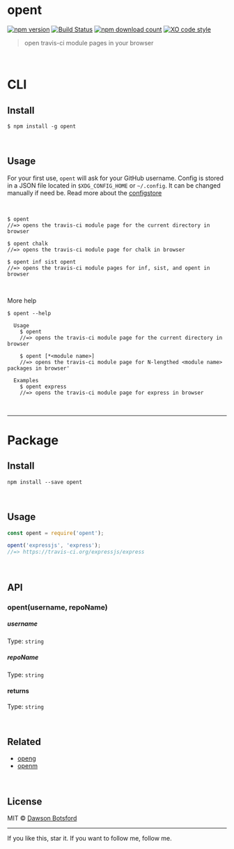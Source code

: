 # opent
[![npm version](https://img.shields.io/npm/v/opent.svg)](https://www.travis-ci.com/package/opent)
[![Build Status](https://travis-ci.org/dawsonbotsford/opent.svg?branch=master)](https://travis-ci.org/dawsonbotsford/opent)
[![npm download count](http://img.shields.io/npm/dm/opent.svg?style=flat)](http://travis-ci.org/opent)
[![XO code style](https://img.shields.io/badge/code_style-XO-5ed9c7.svg)](https://github.com/sindresorhus/xo)

> open travis-ci module pages in your browser

<br>

# CLI

## Install
```
$ npm install -g opent
```

<br>

## Usage

For your first use, `opent` will ask for your GitHub username. Config is stored in a JSON file located in `$XDG_CONFIG_HOME` or `~/.config`. It can be changed manually if need be. Read more about the [configstore](https://github.com/yeoman/configstore)

<br>

```
$ opent
//=> opens the travis-ci module page for the current directory in browser

$ opent chalk
//=> opens the travis-ci module page for chalk in browser

$ opent inf sist opent
//=> opens the travis-ci module pages for inf, sist, and opent in browser
```

<br>

More help
```
$ opent --help

  Usage
    $ opent
    //=> opens the travis-ci module page for the current directory in browser

    $ opent [*<module name>]
    //=> opens the travis-ci module page for N-lengthed <module name> packages in browser'

  Examples
    $ opent express
    //=> opens the travis-ci module page for express in browser
```

<br>

---
# Package

## Install
```
npm install --save opent
```

<br>

## Usage

```js
const opent = require('opent');

opent('expressjs', 'express');
//=> https://travis-ci.org/expressjs/express
```

<br>

## API

### opent(username, repoName)

##### username

Type: `string`

##### repoName

Type: `string`

#### returns

Type: `string`

<br>

## Related
* [openg](https://github.com/dawsonbotsford/openg)
* [openm](https://github.com/dawsonbotsford/openm)

<br>

## License

MIT © [Dawson Botsford](http://dawsonbotsford.com)


---
If you like this, star it. If you want to follow me, follow me.
